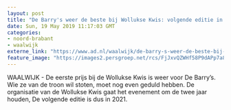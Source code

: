```yaml
---
layout: post
title: "De Barry's weer de beste bij Wollukse Kwis: volgende editie in 2021"
date: Sun, 19 May 2019 11:17:03 GMT
categories: 
- noord-brabant 
- waalwijk 
externe_link: "https://www.ad.nl/waalwijk/de-barry-s-weer-de-beste-bij-wollukse-kwis-volgende-editie-in-2021~ad64abad/"
feature_image: "https://images2.persgroep.net/rcs/FjJxvQZWHf58P9dAPp7a8Rdzfak/diocontent/148013836/_fitwidth/400/?appId=21791a8992982cd8da851550a453bd7f&quality=0.7"
---
```


WAALWIJK - De eerste prijs bij de Wollukse Kwis is weer voor De Barry’s. Wie ze van de troon wil stoten, moet nog even geduld hebben. De organisatie van de Wollukse Kwis gaat het evenement om de twee jaar houden, De volgende editie is dus in 2021.
